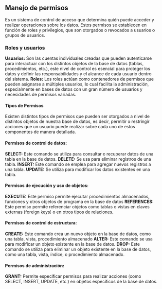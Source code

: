 ## Manejo de permisos

Es un sistema de control de acceso que determina quién puede acceder y realizar operaciones sobre los datos. Estos permisos se establecen en función de roles y privilegios, que son otorgados o revocados a usuarios o grupos de usuarios.

### Roles y usuarios

**Usuarios:** Son las cuentas individuales creadas que pueden autenticarse para interactuar con los distintos objetos de la base de datos (tablas, procedimientos, etc.), este nivel de control es esencial para proteger los datos y definir las responsabilidades y el alcance de cada usuario dentro del sistema.
**Roles:** Los roles actúan como contenedores de permisos que pueden asignarse a múltiples usuarios, lo cual facilita la administración, especialmente en bases de datos con un gran número de usuarios y necesidades de permisos variadas.

#### Tipos de Permisos 

Existen distintos tipos de permisos que pueden ser otorgados a nivel de distintos objetos de nuestra base de datos, es decir, permitir o restringir acciones que un usuario puede realizar sobre cada uno de estos componentes de manera detallada.
#### Permisos de control de datos:
**SELECT:** Este comando se utiliza para consultar o recuperar datos de una tabla en la base de datos.
**DELETE:** Se usa para eliminar registros de una tabla.
**INSERT:** Este comando se emplea para agregar nuevos registros a una tabla.
**UPDATE:** Se utiliza para modificar los datos existentes en una tabla.
#### Permisos de ejecución y uso de objetos:
**EXECUTE:** Este permiso permite ejecutar procedimientos almacenados, funciones y otros objetos de programa en la base de datos
**REFERENCES:** Este permiso permite referenciar objetos como tablas o vistas en claves externas (foreign keys) o en otros tipos de relaciones.
#### Permisos de control de estructura:
**CREATE:** Este comando crea un nuevo objeto en la base de datos, como una tabla, vista, procedimiento almacenado
**ALTER:** Este comando se usa para modificar un objeto existente en la base de datos.
**DROP:** Este comando se utiliza para eliminar un objeto existente en la base de datos, como una tabla, vista, índice, o procedimiento almacenado.
#### Permisos de administración:
**GRANT:** Permite especificar permisos para realizar acciones (como SELECT, INSERT, UPDATE, etc.) en objetos específicos de la base de datos.
